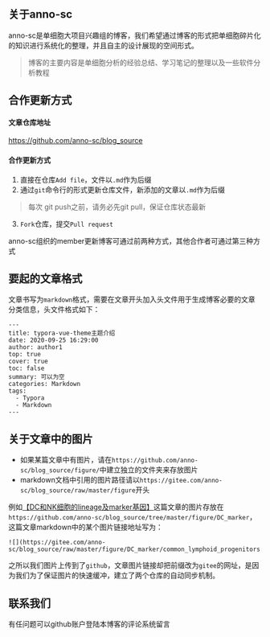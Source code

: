 ## 关于anno-sc

anno-sc是单细胞大项目兴趣组的博客，我们希望通过博客的形式把单细胞碎片化的知识进行系统化的整理，并且自主的设计展现的空间形式。

> 博客的主要内容是单细胞分析的经验总结、学习笔记的整理以及一些软件分析教程


## 合作更新方式

#### 文章仓库地址

https://github.com/anno-sc/blog_source

#### 合作更新方式

1. 直接在仓库`Add file`，文件以`.md`作为后缀
2. 通过`git`命令行的形式更新仓库文件，新添加的文章以`.md`作为后缀
>每次 git push之前，请务必先git pull，保证仓库状态最新
3. `Fork`仓库，提交`Pull request`

anno-sc组织的member更新博客可通过前两种方式，其他合作者可通过第三种方式

## 要起的文章格式

文章书写为`markdown`格式，需要在文章开头加入头文件用于生成博客必要的文章分类信息，头文件格式如下：

```
---
title: typora-vue-theme主题介绍
date: 2020-09-25 16:29:00
author: author1
top: true
cover: true
toc: false
summary: 可以为空
categories: Markdown
tags:
  - Typora
  - Markdown
---
```

## 关于文章中的图片 

* 如果某篇文章中有图片，请在`https://github.com/anno-sc/blog_source/figure/`中建立独立的文件夹来存放图片
* markdown文档中引用的图片路径请以`https://gitee.com/anno-sc/blog_source/raw/master/figure`开头

例如[【DC和NK细胞的lineage及marker基因】](https://anno-sc.com/2020/09/25/NK_DC_lineage/)这篇文章的图片存放在`https://github.com/anno-sc/blog_source/tree/master/figure/DC_marker`，这篇文章markdown中的某个图片链接地址写为：

```
![](https://gitee.com/anno-sc/blog_source/raw/master/figure/DC_marker/common_lymphoid_progenitors.png)
```

之所以我们图片上传到了`github`，文章图片链接却把前缀改为`gitee`的网址，是因为我们为了保证图片的快速缓冲，建立了两个仓库的自动同步机制。

## 联系我们
有任问题可以github账户登陆本博客的评论系统留言

